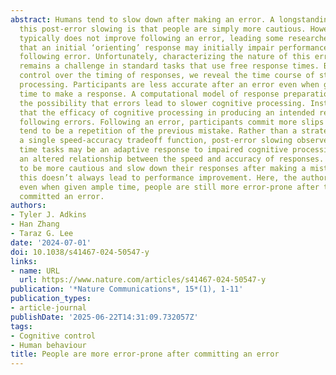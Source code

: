 ```yaml
---
abstract: Humans tend to slow down after making an error. A longstanding account of
  this post-error slowing is that people are simply more cautious. However, accuracy
  typically does not improve following an error, leading some researchers to suggest
  that an initial ‘orienting’ response may initially impair performance immediately
  following error. Unfortunately, characterizing the nature of this error-based impairment
  remains a challenge in standard tasks that use free response times. By exerting
  control over the timing of responses, we reveal the time course of stimulus-response
  processing. Participants are less accurate after an error even when given ample
  time to make a response. A computational model of response preparation rules out
  the possibility that errors lead to slower cognitive processing. Instead, we find
  that the efficacy of cognitive processing in producing an intended response is impaired
  following errors. Following an error, participants commit more slips of action that
  tend to be a repetition of the previous mistake. Rather than a strategic shift along
  a single speed-accuracy tradeoff function, post-error slowing observed in free response
  time tasks may be an adaptive response to impaired cognitive processing that reflects
  an altered relationship between the speed and accuracy of responses. People tend
  to be more cautious and slow down their responses after making a mistake. Paradoxically,
  this doesn’t always lead to performance improvement. Here, the authors show that,
  even when given ample time, people are still more error-prone after they have already
  committed an error.
authors:
- Tyler J. Adkins
- Han Zhang
- Taraz G. Lee
date: '2024-07-01'
doi: 10.1038/s41467-024-50547-y
links:
- name: URL
  url: https://www.nature.com/articles/s41467-024-50547-y
publication: '*Nature Communications*, 15*(1), 1-11'
publication_types:
- article-journal
publishDate: '2025-06-22T14:31:09.732057Z'
tags:
- Cognitive control
- Human behaviour
title: People are more error-prone after committing an error
---
```

